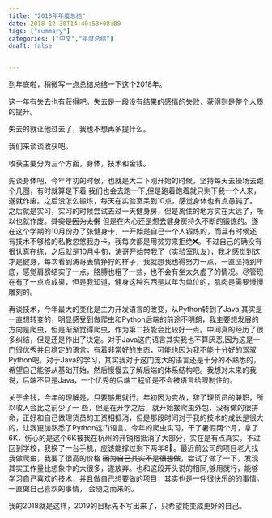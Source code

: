 ```yaml
---
title: "2018年年度总结"
date: 2018-12-30T14:40:53+08:00
tags: ["summary"]
categories: ["中文","年度总结"]
draft: false


---
```


到年底啦，稍微写一点总结总结一下这个2018年。

这一年有失去也有获得吧。失去是一段没有结果的感情的失败，获得则是整个人质的提升。

失去的就让他过去了，我也不想再多提什么。

我们来谈谈收获吧。

收获主要分为三个方面，身体，技术和金钱。

先谈身体吧，今年年初的时候，也就是大二下刚开始的时候，坚持每天去操场去跑个几圈，有时就算是下着 ️我们也会去跑一下,但是跑着跑着就只剩下我一个人来，遂就作废。之后没怎么锻炼，每天在实验室呆到10点，感觉身体也有点愚钝了。之后就是实习，实习的时候尝试去过一天健身房，但是离住的地方实在太远了，所以也就作废。~~其实是因为太懒~~ 但是在内心还是想去健身房持久不断的锻炼的。遂在这个学期的10月份办了张健身卡，一开始是自己一个人锻炼的，而且有时候还有技术不够格的私教忽悠我办卡，我每次都是用贫穷来拒绝❌。不过自己的确没有很认真在练，之后就是10月中旬，涛哥开始带我了（实验室队友），我才感觉到这才是健身，每次看到涛哥表情狰狞的样子，我就想我也得努力一点，一直坚持到年底，感觉肩膀结实了一点，胳膊也粗了一些，也不会有坐太久虚了的情况。尽管现在有了一点点成果，但是我知道，健身这种东西是以年为单位的，肌肉是需要慢慢雕刻的。

再谈技术，今年最大的变化是主力开发语言的改变，从Python转到了Java,其实是一直想转变的，明显感受到做爬虫和Python后端的前途不明朗，我主要想发展的方向是爬虫，但是渐渐觉得爬虫，作为第二技能会比较好一点。中间真的经历了很多纠结，但是还是作出了决定。对于Java这门语言其实我也不算厌恶,因为这是一门很优秀并且稳定的语言，有着非常好的生态，可能也因为我不能十分好的驾驭Python吧。对于Java的学习，其实我对于这门庞大的语言还是十分的不熟悉的，希望自己能够从基础开始，然后慢慢去了解后端的体系结构吧。我想对未来的我说，后端不只是Java，一个优秀的后端工程师是不会被语言给限制住的。

关于金钱，今年的理解是，只要够用就行。年初因为变故，辞了理货员的兼职，所以收入会比之前少了一 些，但是在开学之后，就开始接爬虫外包，没有做的很拼命，正好和自己做理货员的工资相抵消，但是那段时间对于我的技术的成长是很大的，让我更加熟悉了Python这门语言。今年的爬虫实习，干了暑假两个月，拿了6K，伤心的是这个6K被我在杭州的开销相抵消了大部分，实在是有点真实。不过回到学校，我换了一台手机，应该能撑过剩下两年8⃣️。最近前公司的项目老大找我做爬虫，我要了很高的价格 ~~因为自己其实不是很想做~~，尝试了做了一下，发现其实工作量比想象中的大很多，遂放弃。也和这段开头说的相同,够用就行，能够学习自己喜欢的技术，并且做自己想要做的项目，其实也是一件很快乐的的事情。一直做自己喜欢的事情， 会随之而来的。

我的2018就是这样，2019的目标先不写出来了，只希望能变成更好的自己。

​
